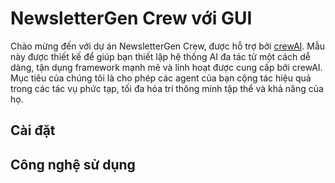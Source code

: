 # NewsletterGen Crew với GUI

Chào mừng đến với dự án NewsletterGen Crew, được hỗ trợ bởi [crewAI](https://crewai.com). Mẫu này được thiết kế để giúp bạn thiết lập hệ thống AI đa tác tử một cách dễ dàng, tận dụng framework mạnh mẽ và linh hoạt được cung cấp bởi crewAI. Mục tiêu của chúng tôi là cho phép các agent của bạn cộng tác hiệu quả trong các tác vụ phức tạp, tối đa hóa trí thông minh tập thể và khả năng của họ.

## Cài đặt

## Công nghệ sử dụng